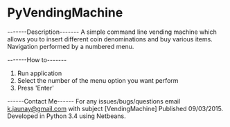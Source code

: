 # PyVendingMachine
-------Description-------
A simple command line vending machine which allows you to insert 
different coin denominations and buy various items. 
Navigation performed by a numbered menu.

-------How to-------
1. Run application
2. Select the number of the menu option you want perform
3. Press 'Enter'

------Contact Me------
For any issues/bugs/questions email k.jaunay@gmail.com with subject [VendingMachine]
Published 09/03/2015. Developed in Python 3.4 using Netbeans.
